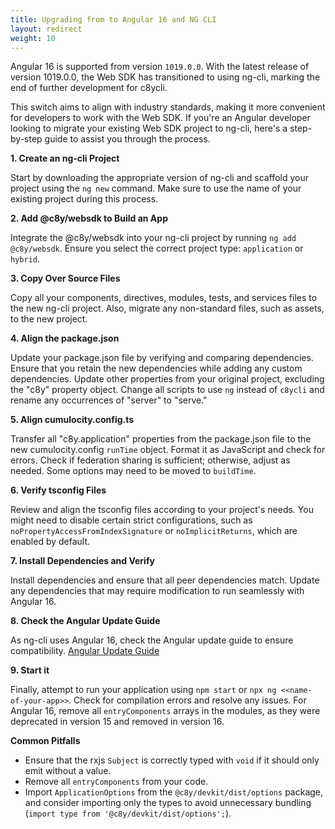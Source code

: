 ```yaml
---
title: Upgrading from to Angular 16 and NG CLI
layout: redirect
weight: 10
---
```


Angular 16 is supported from version `1019.0.0`. With the latest release of version 1019.0.0, the Web SDK has transitioned to using ng-cli, marking
the end of further development for c8ycli.

This switch aims to align with industry standards, making it more convenient for developers to work
with the Web SDK. If you're an Angular developer looking to migrate your existing Web SDK project to
ng-cli, here's a step-by-step guide to assist you through the process.

**1. Create an ng-cli Project**

Start by downloading the appropriate version of ng-cli and scaffold your project using the `ng new`
command. Make sure to use the name of your existing project during this process.

**2. Add @c8y/websdk to Build an App**

Integrate the @c8y/websdk into your ng-cli project by running `ng add @c8y/websdk`. Ensure you
select the correct project type: `application` or `hybrid`.

**3. Copy Over Source Files**

Copy all your components, directives, modules, tests, and services files to the new ng-cli project.
Also, migrate any non-standard files, such as assets, to the new project.

**4. Align the package.json**

Update your package.json file by verifying and comparing dependencies. Ensure that you retain the
new dependencies while adding any custom dependencies. Update other properties from your original
project, excluding the "c8y" property object. Change all scripts to use `ng` instead of `c8ycli` and
rename any occurrences of "server" to "serve."

**5. Align cumulocity.config.ts**

Transfer all "c8y.application" properties from the package.json file to the new cumulocity.config
`runTime` object. Format it as JavaScript and check for errors. Check if federation sharing is
sufficient; otherwise, adjust as needed. Some options may need to be moved to `buildTime`.

**6. Verify tsconfig Files**

Review and align the tsconfig files according to your project's needs. You might need to disable
certain strict configurations, such as `noPropertyAccessFromIndexSignature` or `noImplicitReturns`,
which are enabled by default.

**7. Install Dependencies and Verify**

Install dependencies and ensure that all peer dependencies match. Update any dependencies that may
require modification to run seamlessly with Angular 16.

**8. Check the Angular Update Guide**

As ng-cli uses Angular 16, check the Angular update guide to ensure compatibility.
[Angular Update Guide](https://update.angular.io/?v=15.0-16.0)

**9. Start it**

Finally, attempt to run your application using `npm start` or `npx ng <<name-of-your-app>>`. Check
for compilation errors and resolve any issues. For Angular 16, remove all `entryComponents` arrays
in the modules, as they were deprecated in version 15 and removed in version 16.

**Common Pitfalls**

- Ensure that the rxjs `Subject` is correctly typed with `void` if it should only emit without a
  value.
- Remove all `entryComponents` from your code.
- Import `ApplicationOptions` from the `@c8y/devkit/dist/options` package, and consider importing
  only the types to avoid unnecessary bundling (`import type from '@c8y/devkit/dist/options';`).

